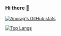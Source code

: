 ### Hi there 👋

[![Anurag's GitHub stats](https://github-readme-stats.vercel.app/api?username=willhhh&count_private=true&show_icons=true?theme=merko&hide=commits,prs,issues)](https://github.com/anuraghazra/github-readme-stats)

[![Top Langs](https://github-readme-stats.vercel.app/api/top-langs/?username=willhhh&layout=compact)](https://github.com/anuraghazra/github-readme-stats)
